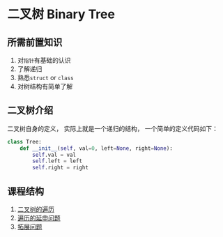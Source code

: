 # 二叉树 Binary Tree

## 所需前置知识

1. 对`指针`有基础的认识
2. 了解递归
3. 熟悉`struct` or `class`
4. 对树结构有简单了解

## 二叉树介绍

二叉树自身的定义， 实际上就是一个递归的结构， 一个简单的定义代码如下：
```Python
class Tree:
    def __init__(self, val=0, left=None, right=None):
        self.val = val
        self.left = left
        self.right = right
```

## 课程结构

1. [二叉树的遍历](part1.md)
2. [遍历的延申问题](part2.md)
3. [拓展问题](part3.md)